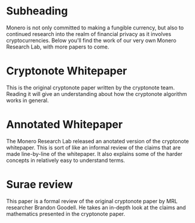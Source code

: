 # Subheading

Monero is not only committed to making a fungible currency, but also to continued research into the realm of financial privacy as it involves cryptocurrencies. Below you'll find the work of our very own Monero Research Lab, with more papers to come.

# Cryptonote Whitepaper

This is the original cryptonote paper written by the cryptonote team. Reading it will give an understanding about how the cryptonote algorithm works in general.

# Annotated Whitepaper

The Monero Research Lab released an anotated version of the cryptonote whitepaper. This is sort of like an informal review of the claims that are made line-by-line of the whitepaper. It also explains some of the harder concepts in relatively easy to understand terms.

# Surae review

This paper is a formal review of the original cryptonote paper by MRL researcher Brandon Goodell. He takes an in-depth look at the claims and mathematics presented in the cryptonote paper. 
